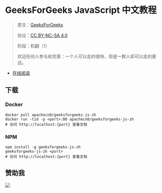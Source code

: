 # GeeksForGeeks JavaScript 中文教程

> 原文：[GeeksForGeeks](https://geeksforgeeks.org/)
> 
> 协议：[CC BY-NC-SA 4.0](http://creativecommons.org/licenses/by-nc-sa/4.0/)
> 
> 阶段：机翻（1）
> 
> 欢迎任何人参与和完善：一个人可以走的很快，但是一群人却可以走的更远。

* [在线阅读](https://g4g-js.apachecn.org)
## 下载

### Docker

```
docker pull apachecn0/geeksforgeeks-js-zh
docker run -tid -p <port>:80 apachecn0/geeksforgeeks-js-zh
# 访问 http://localhost:{port} 查看文档
```

### NPM

```
npm install -g geeksforgeeks-js-zh
geeksforgeeks-js-zh <port>
# 访问 http://localhost:{port} 查看文档
```

## 赞助我

![](https://img-blog.csdnimg.cn/20200112005920729.png)
